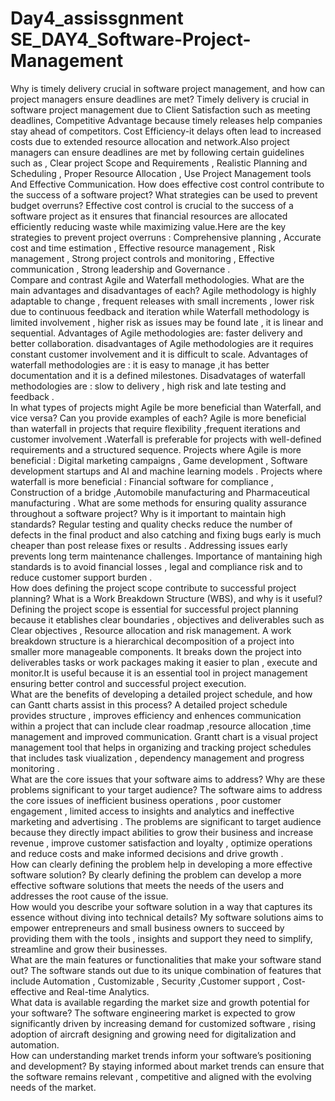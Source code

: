 # Day4_assissgnment   SE_DAY4_Software-Project-Management

Why is timely delivery crucial in software project management, and how can project managers ensure deadlines are met?                                                                     Timely delivery is crucial in software project management due to Client Satisfaction such as meeting deadlines, Competitive Advantage because timely releases help companies stay ahead of competitors. Cost Efficiency-it delays often lead to increased costs due  to extended resource allocation and network.Also project managers can ensure deadlines are met by following certain guidelines such as , Clear project Scope and Requirements , Realistic Planning and Scheduling , Proper Resource Allocation , Use Project Management tools And Effective Communication.
How does effective cost control contribute to the success of a software project? What strategies can be used to prevent budget overruns?                                                  Effective cost control is crucial to the success of a software project as it ensures that financial resources are allocated efficiently reducing waste while maximizing value.Here are the key strategies to prevent project overruns : Comprehensive planning , Accurate cost and time estimation , Effective resource management , Risk management , Strong project controls and monitoring , Effective communication , Strong leadership and Governance .               
Compare and contrast Agile and Waterfall methodologies. What are the main advantages and disadvantages of each?                                                                           Agile methodology is highly adaptable to change , frequent releases with small increments , lower risk due to continuous feedback and iteration while Waterfall methodology is limited involvement , higher risk as issues may be found late , it is linear and sequential.                                                                                                      Advantages of Agile methodologies are: faster delivery and better collaboration. disadvantages of Agile methodologies are it requires constant customer involvement and it is difficult to scale. Advantages of waterfall methodologies are : it is easy to manage ,it has better documentation and it is a defined milestones. Disadvatages of waterfall methodologies are : slow to delivery , high risk and late testing and feedback .    
In what types of projects might Agile be more beneficial than Waterfall, and vice versa? Can you provide examples of each?                                                                Agile is more beneficial than waterfall in projects that require flexibility ,frequent iterations and customer involvement .Waterfall is preferable for projects with well-defined requirements and a structured sequence.                                                                                                                                                   Projects where Agile is more beneficial : Digital marketing campaigns , Game development , Software development startups and AI and machine learning models .                          Projects where waterfall is more beneficial : Financial software for compliance , Construction of a bridge ,Automobile manufacturing and Pharmaceutical manufacturing . 
What are some methods for ensuring quality assurance throughout a software project? Why is it important to maintain high standards?                                                       Regular testing and quality checks reduce the number of defects in the final product and also catching and fixing bugs early is much cheaper than post release fixes or results . Addressing issues early prevents long term maintenance challenges. Importance of mantaining high standards is to avoid financial losses , legal and compliance risk and to reduce customer support burden .      
How does defining the project scope contribute to successful project planning? What is a Work Breakdown Structure (WBS), and why is it useful?                                            Defining the project scope is essential for successful project planning because it etablishes clear boundaries , objectives and deliverables such as Clear objectives , Resource allocation and risk management.                                                                                                                                                           A work breakdown structure is a hierarchical decomposition of a project into smaller more manageable components. It breaks down the project into deliverables tasks or work packages making it easier to plan , execute and monitor.It is useful because it is an essential tool in project management ensuring better control and successful project execution.      
What are the benefits of developing a detailed project schedule, and how can Gantt charts assist in this process?                                                                         A detailed project schedule provides structure , improves efficiency and enhences communication within a project that can include clear roadmap ,resource allocation ,time management and improved communication. Grantt chart is a visual project management tool that helps in organizing and tracking project schedules that includes task viualization , dependency management and progress monitoring .      
What are the core issues that your software aims to address? Why are these problems significant to your target audience?                                                                  The software aims to address the core issues of inefficient business operations , poor customer engagement , limited access to insights and analytics and ineffective marketing and advertising . The problems are significant to target audience because they directly impact abilities to grow their business and increase revenue , improve customer satisfaction and loyalty , optimize operations and reduce costs and make informed decisions and drive growth .      
How can clearly defining the problem help in developing a more effective software solution?                                                                                               By clearly defining the problem can develop a more effective software solutions that meets the needs of the users and addresses the root cause of the issue.       
How would you describe your software solution in a way that captures its essence without diving into technical details?                                                                   My software solutions aims to empower entrepreneurs and small business owners to succeed by providing them with the tools , insights and support they need to simplify, streamline and grow their businesses.                   
What are the main features or functionalities that make your software stand out?                                                                                                          The software stands out due to its unique combination of features that include Automation , Customizable , Security ,Customer support , Cost-effective and Real-time Analytics.           
What data is available regarding the market size and growth potential for your software?                                                                                                  The software engineering market is expected to grow significantly driven by increasing demand for customized software , rising adoption of aircraft designing and growing need for digitalization and automation.        
How can understanding market trends inform your software’s positioning and development?
By staying informed about market trends can ensure that the software remains relevant , competitive and aligned with the evolving needs of the market.
